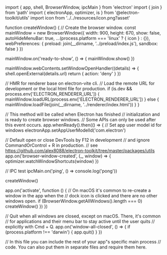 import { app, shell, BrowserWindow, ipcMain } from 'electron'
import { join } from 'path'
import { electronApp, optimizer, is } from '@electron-toolkit/utils'
import icon from '../../resources/icon.png?asset'

function createWindow() {
// Create the browser window.
const mainWindow = new BrowserWindow({
width: 900,
height: 670,
show: false,
autoHideMenuBar: true,
...(process.platform === 'linux' ? { icon } : {}),
webPreferences: {
preload: join(\_\_dirname, '../preload/index.js'),
sandbox: false
}
})

mainWindow.on('ready-to-show', () => {
mainWindow.show()
})

mainWindow.webContents.setWindowOpenHandler((details) => {
shell.openExternal(details.url)
return { action: 'deny' }
})

// HMR for renderer base on electron-vite cli.
// Load the remote URL for development or the local html file for production.
if (is.dev && process.env['ELECTRON_RENDERER_URL']) {
mainWindow.loadURL(process.env['ELECTRON_RENDERER_URL'])
} else {
mainWindow.loadFile(join(\_\_dirname, '../renderer/index.html'))
}
}

// This method will be called when Electron has finished
// initialization and is ready to create browser windows.
// Some APIs can only be used after this event occurs.
app.whenReady().then(() => {
// Set app user model id for windows
electronApp.setAppUserModelId('com.electron')

// Default open or close DevTools by F12 in development
// and ignore CommandOrControl + R in production.
// see https://github.com/alex8088/electron-toolkit/tree/master/packages/utils
app.on('browser-window-created', (\_, window) => {
optimizer.watchWindowShortcuts(window)
})

// IPC test
ipcMain.on('ping', () => console.log('pong'))

createWindow()

app.on('activate', function () {
// On macOS it's common to re-create a window in the app when the
// dock icon is clicked and there are no other windows open.
if (BrowserWindow.getAllWindows().length === 0) createWindow()
})
})

// Quit when all windows are closed, except on macOS. There, it's common
// for applications and their menu bar to stay active until the user quits
// explicitly with Cmd + Q.
app.on('window-all-closed', () => {
if (process.platform !== 'darwin') {
app.quit()
}
})

// In this file you can include the rest of your app"s specific main process
// code. You can also put them in separate files and require them here.
